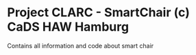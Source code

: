 # Project CLARC - SmartChair (c) CaDS HAW Hamburg
Contains all information and code about smart chair
